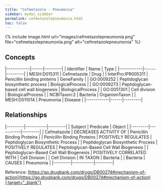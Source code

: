 ```yaml
---
title: "Cefmetazole - Pneumonia"
sidebar: mydoc_sidebar
permalink: cefmetazolepneumonia.html
toc: false 
---
```


{% include image.html url="images/cefmetazolepneumonia.png" file="cefmetazolepneumonia.png" alt="cefmetazolepneumonia" %}

## Concepts

|------------|------|---------|
| Identifier | Name | Type    |
|------------|------|---------|
| MESH:D015311 | Cefmetazole | Drug |
| InterPro:IPR005311 | Penicillin binding proteins | GeneFamily |
| GO:0009252 | Peptidoglycan biosynthetic process | BiologicalProcess |
| GO:0009273 | Peptidoglycan-based cell wall biogenesis | BiologicalProcess |
| GO:0051301 | Cell division | BiologicalProcess |
| NCBITaxon:2 | Bacteria | OrganismTaxon |
| MESH:D011014 | Pneumonia | Disease |
|------------|------|---------|

## Relationships

|---------|-----------|---------|
| Subject | Predicate | Object  |
|---------|-----------|---------|
| Cefmetazole | DECREASES ACTIVITY OF | Penicillin Binding Proteins |
| Penicillin Binding Proteins | POSITIVELY REGULATES | Peptidoglycan Biosynthetic Process |
| Peptidoglycan Biosynthetic Process | POSITIVELY REGULATES | Peptidoglycan-Based Cell Wall Biogenesis |
| Peptidoglycan-Based Cell Wall Biogenesis | POSITIVELY CORRELATED WITH | Cell Division |
| Cell Division | IN TAXON | Bacteria |
| Bacteria | CAUSES | Pneumonia |
|---------|-----------|---------|

Reference: [https://go.drugbank.com/drugs/DB00274#mechanism-of-action](https://go.drugbank.com/drugs/DB00274#mechanism-of-action){:target="_blank"}